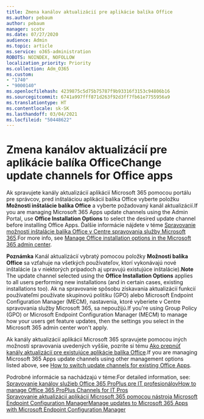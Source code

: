 ```yaml
---
title: Zmena kanálov aktualizácií pre aplikácie balíka Office
ms.author: pebaum
author: pebaum
manager: scotv
ms.date: 07/27/2020
audience: Admin
ms.topic: article
ms.service: o365-administration
ROBOTS: NOINDEX, NOFOLLOW
localization_priority: Priority
ms.collection: Adm_O365
ms.custom:
- "1740"
- "9000140"
ms.openlocfilehash: 4239875c5d75b75787f9b93316f3153c94806b16
ms.sourcegitcommit: 6741a997fff871d263f92d3ff7fb61e7755956a9
ms.translationtype: HT
ms.contentlocale: sk-SK
ms.lasthandoff: 03/04/2021
ms.locfileid: "50448622"
---
```

# <a name="change-update-channels-for-office-apps"></a><span data-ttu-id="2cb12-102">Zmena kanálov aktualizácií pre aplikácie balíka Office</span><span class="sxs-lookup"><span data-stu-id="2cb12-102">Change update channels for Office apps</span></span>

<span data-ttu-id="2cb12-103">Ak spravujete kanály aktualizácií aplikácií Microsoft 365 pomocou portálu pre správcov, pred inštaláciou aplikácií balíka Office vyberte položku **Možnosti inštalácie balíka Office** a vyberte požadovaný kanál aktualizácií.</span><span class="sxs-lookup"><span data-stu-id="2cb12-103">If you are managing Microsoft 365 Apps update channels using the Admin Portal, use  **Office Installation Options**  to select the desired update channel before installing Office Apps.</span></span> <span data-ttu-id="2cb12-104">Ďalšie informácie nájdete v téme [Spravovanie možností inštalácie balíka Office v Centre spravovania služby Microsoft 365](https://docs.microsoft.com/deployoffice/manage-software-download-settings-office-365).</span><span class="sxs-lookup"><span data-stu-id="2cb12-104">For more info, see [Manage Office installation options in the Microsoft 365 admin center](https://docs.microsoft.com/deployoffice/manage-software-download-settings-office-365).</span></span>

<span data-ttu-id="2cb12-105">**Poznámka** Kanál aktualizácií vybratý pomocou položky **Možnosti balíka Office** sa vzťahuje na všetkých používateľov, ktorí vykonávajú nové inštalácie (a v niektorých prípadoch aj upravujú existujúce inštalácie).</span><span class="sxs-lookup"><span data-stu-id="2cb12-105">**Note** The update channel selected using the  **Office Installation Options**  applies to all users performing new installations (and in certain cases, existing installations too).</span></span> <span data-ttu-id="2cb12-106">Ak na spravovanie spôsobu získavania aktualizácií funkcií používateľmi používate skupinovú politiku (GPO) alebo Microsoft Endpoint Configuration Manager (MECM), nastavenia, ktoré vyberiete v Centre spravovania služby Microsoft 365, sa nepoužijú.</span><span class="sxs-lookup"><span data-stu-id="2cb12-106">If you're using Group Policy (GPO) or Microsoft Endpoint Configuration Manager (MECM) to manage how your users get feature updates, then the settings you select in the Microsoft 365 admin center won't apply.</span></span>

<span data-ttu-id="2cb12-107">Ak kanály aktualizácií aplikácií Microsoft 365 spravujete pomocou iných možností spravovania uvedených vyššie, pozrite si tému [Ako prepnúť kanály aktualizácií pre existujúce aplikácie balíka Office](https://support.microsoft.com/help/3185078/how-to-switch-from-semi-annual-channel-to-monthly-channel).</span><span class="sxs-lookup"><span data-stu-id="2cb12-107">If you are managing Microsoft 365 Apps update channels using other management options listed above, see [How to switch update channels for existing Office Apps](https://support.microsoft.com/help/3185078/how-to-switch-from-semi-annual-channel-to-monthly-channel).</span></span>

<span data-ttu-id="2cb12-108">Podrobné informácie sa nachádzajú v téme:</span><span class="sxs-lookup"><span data-stu-id="2cb12-108">For detailed information, see:</span></span>  
[<span data-ttu-id="2cb12-109">Spravovanie kanálov služieb Office 365 ProPlus pre IT profesionálov</span><span class="sxs-lookup"><span data-stu-id="2cb12-109">How to manage Office 365 ProPlus Channels for IT Pros</span></span>](https://techcommunity.microsoft.com/t5/office-365-blog/how-to-manage-office-365-proplus-channels-for-it-pros/ba-p/795813)  
[<span data-ttu-id="2cb12-110">Spravovanie aktualizácií aplikácií Microsoft 365 pomocou nástroja Microsoft Endpoint Configuration Manager</span><span class="sxs-lookup"><span data-stu-id="2cb12-110">Manage updates to Microsoft 365 Apps with Microsoft Endpoint Configuration Manager</span></span>](https://docs.microsoft.com/deployoffice/manage-microsoft-365-apps-updates-configuration-manager)